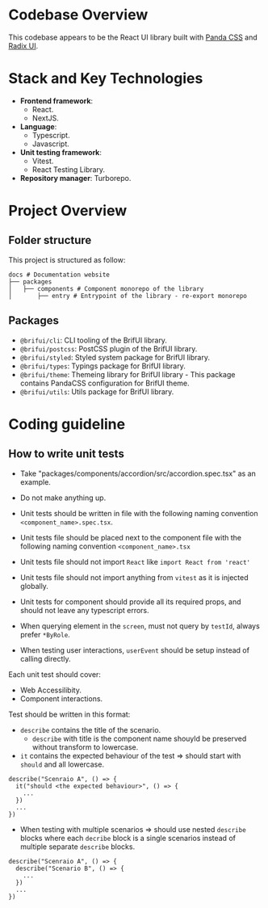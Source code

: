 # Codebase Overview

This codebase appears to be the React UI library built with [Panda CSS](https://panda-css.com/) and [Radix UI](https://www.radix-ui.com/).

# Stack and Key Technologies

- **Frontend framework**:
  - React.
  - NextJS.
- **Language**:
  - Typescript.
  - Javascript.
- **Unit testing framework**:
  - Vitest.
  - React Testing Library.
- **Repository manager**: Turborepo.

# Project Overview

## Folder structure

This project is structured as follow:

```
docs # Documentation website
├── packages
│   ├── components # Component monorepo of the library
│       ├── entry # Entrypoint of the library - re-export monorepo
```

## Packages

- `@brifui/cli`: CLI tooling of the BrifUI library.
- `@brifui/postcss`: PostCSS plugin of the BrifUI library.
- `@brifui/styled`: Styled system package for BrifUI library.
- `@brifui/types`: Typings package for BrifUI library.
- `@brifui/theme`: Themeing library for BrifUI library - This package contains PandaCSS configuration for BrifUI theme.
- `@brifui/utils`: Utils package for BrifUI library.

# Coding guideline

## How to write unit tests

- Take "packages/components/accordion/src/accordion.spec.tsx" as an example.

- Do not make anything up.
- Unit tests should be written in file with the following naming convention `<component_name>.spec.tsx`.
- Unit tests file should be placed next to the component file with the following naming convention `<component_name>.tsx`
- Unit tests file should not import `React` like `import React from 'react'`
- Unit tests file should not import anything from `vitest` as it is injected globally.
- Unit tests for component should provide all its required props, and should not leave any typescript errors.
- When querying element in the `screen`, must not query by `testId`, always prefer `*ByRole`.
- When testing user interactions, `userEvent` should be setup instead of calling directly.

Each unit test should cover:

- Web Accessilibity.
- Component interactions.

Test should be written in this format:

- `describe` contains the title of the scenario.
  - `describe` with title is the component name shouyld be preserved without transform to lowercase.
- `it` contains the expected behaviour of the test => should start with `should` and all lowercase.

```tsx
describe("Scenraio A", () => {
  it("should <the expected behaviour>", () => {
    ...
  })
  ...
})
```

- When testing with multiple scenarios => should use nested `describe` blocks where each `decribe` block is a single scenarios instead of multiple separate `describe` blocks.

```tsx
describe("Scenraio A", () => {
  describe("Scenario B", () => {
    ...
  })
  ...
})
```
